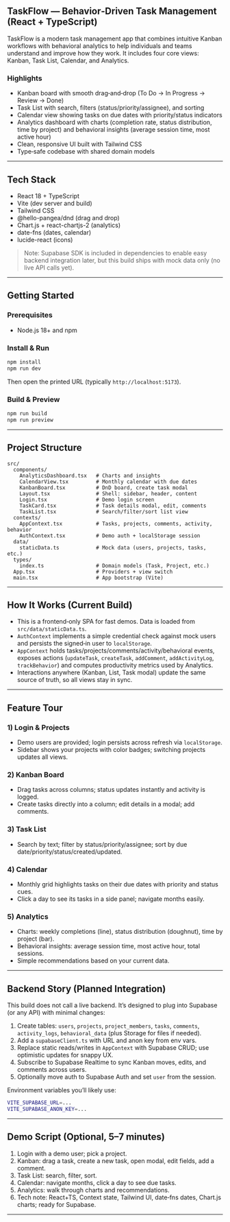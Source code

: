 ## TaskFlow — Behavior‑Driven Task Management (React + TypeScript)

TaskFlow is a modern task management app that combines intuitive Kanban workflows with behavioral analytics to help individuals and teams understand and improve how they work. It includes four core views: Kanban, Task List, Calendar, and Analytics.

### Highlights
- Kanban board with smooth drag‑and‑drop (To Do → In Progress → Review → Done)
- Task List with search, filters (status/priority/assignee), and sorting
- Calendar view showing tasks on due dates with priority/status indicators
- Analytics dashboard with charts (completion rate, status distribution, time by project) and behavioral insights (average session time, most active hour)
- Clean, responsive UI built with Tailwind CSS
- Type‑safe codebase with shared domain models

---

## Tech Stack
- React 18 + TypeScript
- Vite (dev server and build)
- Tailwind CSS
- @hello-pangea/dnd (drag and drop)
- Chart.js + react-chartjs-2 (analytics)
- date-fns (dates, calendar)
- lucide-react (icons)

> Note: Supabase SDK is included in dependencies to enable easy backend integration later, but this build ships with mock data only (no live API calls yet).

---

## Getting Started

### Prerequisites
- Node.js 18+ and npm

### Install & Run
```bash
npm install
npm run dev
```
Then open the printed URL (typically `http://localhost:5173`).

### Build & Preview
```bash
npm run build
npm run preview
```

---

## Project Structure
```
src/
  components/
    AnalyticsDashboard.tsx   # Charts and insights
    CalendarView.tsx         # Monthly calendar with due dates
    KanbanBoard.tsx          # DnD board, create task modal
    Layout.tsx               # Shell: sidebar, header, content
    Login.tsx                # Demo login screen
    TaskCard.tsx             # Task details modal, edit, comments
    TaskList.tsx             # Search/filter/sort list view
  contexts/
    AppContext.tsx           # Tasks, projects, comments, activity, behavior
    AuthContext.tsx          # Demo auth + localStorage session
  data/
    staticData.ts            # Mock data (users, projects, tasks, etc.)
  types/
    index.ts                 # Domain models (Task, Project, etc.)
  App.tsx                    # Providers + view switch
  main.tsx                   # App bootstrap (Vite)
```

---

## How It Works (Current Build)
- This is a frontend‑only SPA for fast demos. Data is loaded from `src/data/staticData.ts`.
- `AuthContext` implements a simple credential check against mock users and persists the signed‑in user to `localStorage`.
- `AppContext` holds tasks/projects/comments/activity/behavioral events, exposes actions (`updateTask`, `createTask`, `addComment`, `addActivityLog`, `trackBehavior`) and computes productivity metrics used by Analytics.
- Interactions anywhere (Kanban, List, Task modal) update the same source of truth, so all views stay in sync.

---

## Feature Tour

### 1) Login & Projects
- Demo users are provided; login persists across refresh via `localStorage`.
- Sidebar shows your projects with color badges; switching projects updates all views.

### 2) Kanban Board
- Drag tasks across columns; status updates instantly and activity is logged.
- Create tasks directly into a column; edit details in a modal; add comments.

### 3) Task List
- Search by text; filter by status/priority/assignee; sort by due date/priority/status/created/updated.

### 4) Calendar
- Monthly grid highlights tasks on their due dates with priority and status cues.
- Click a day to see its tasks in a side panel; navigate months easily.

### 5) Analytics
- Charts: weekly completions (line), status distribution (doughnut), time by project (bar).
- Behavioral insights: average session time, most active hour, total sessions.
- Simple recommendations based on your current data.

---

## Backend Story (Planned Integration)

This build does not call a live backend. It’s designed to plug into Supabase (or any API) with minimal changes:

1. Create tables: `users`, `projects`, `project_members`, `tasks`, `comments`, `activity_logs`, `behavioral_data` (plus Storage for files if needed).
2. Add a `supabaseClient.ts` with URL and anon key from env vars.
3. Replace static reads/writes in `AppContext` with Supabase CRUD; use optimistic updates for snappy UX.
4. Subscribe to Supabase Realtime to sync Kanban moves, edits, and comments across users.
5. Optionally move auth to Supabase Auth and set `user` from the session.

Environment variables you’ll likely use:
```bash
VITE_SUPABASE_URL=...
VITE_SUPABASE_ANON_KEY=...
```

---

## Demo Script (Optional, 5–7 minutes)
1. Login with a demo user; pick a project.
2. Kanban: drag a task, create a new task, open modal, edit fields, add a comment.
3. Task List: search, filter, sort.
4. Calendar: navigate months, click a day to see due tasks.
5. Analytics: walk through charts and recommendations.
6. Tech note: React+TS, Context state, Tailwind UI, date‑fns dates, Chart.js charts; ready for Supabase.

---




